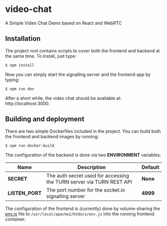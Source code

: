 # video-chat

A Simple Video Chat Demo based on React and WebRTC

## Installation

The project root contains scripts to cover both the frontend and backend at the same time. To install, just type:

```Shell
$ npm install
```

Now you can simply start the signalling server and the frontend app by typing:
```Shell
$ npm run dev
```

After a short while, the video chat should be available at: http://localhost:3000.

## Building and deployment

There are two simple Dockerfiles included in the project. You can build both the frontend and backend images by running:

```Shell
$ npm run docker:build
```

The configuration of the backend is done via two __ENVIRONMENT__ variables:

|Name           |Description                                                         |Default
|---------------|--------------------------------------------------------------------|--------
|__SECRET__     |The auth secret used for accessing the TURN server via TURN REST API|__None__
|__LISTEN_PORT__|The port number for the socket.io signalling server                 |__4999__

The configuration of the frontend is (currently) done by volume-sharing the [env.js](https://github.com/janole/video-chat/blob/master/frontend/public/env.js) file to ``/usr/local/apache2/htdocs/env.js`` into the running frontend container.

